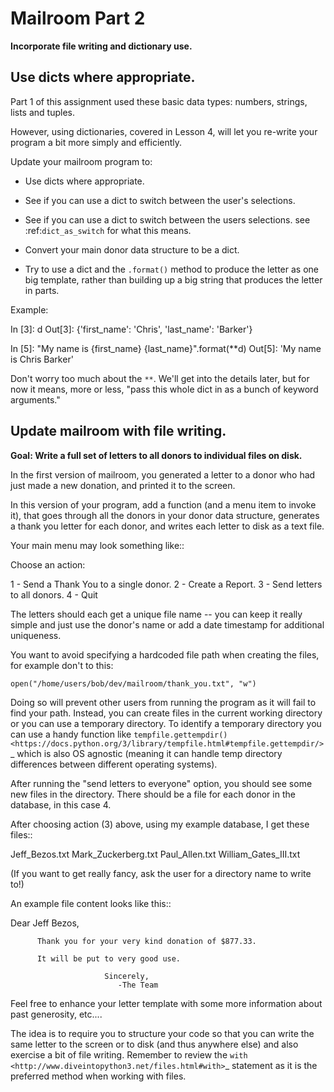 Mailroom Part 2
=================

**Incorporate file writing and dictionary use.**

Use dicts where appropriate.
----------------------------

Part 1 of this assignment used these basic data types: numbers, strings, lists and tuples.

However, using dictionaries, covered in Lesson 4, will let you re-write your program a bit more simply and efficiently.

Update your mailroom program to:

  - Use dicts where appropriate.

  - See if you can use a dict to switch between the user's selections.

  - See if you can use a dict to switch between the users selections.
    see :ref:`dict_as_switch` for what this means.

  - Convert your main donor data structure to be a dict.

  - Try to use a dict and the ``.format()`` method to produce the letter as one
    big template, rather than building up a big string that produces the letter in parts.


Example:

  In [3]: d
  Out[3]: {'first_name': 'Chris', 'last_name': 'Barker'}


  In [5]: "My name is {first_name} {last_name}".format(**d)
  Out[5]: 'My name is Chris Barker'

Don't worry too much about the ``**``. We'll get into the details later, but for now it means, more or less, "pass this whole dict in as a bunch of keyword arguments."

Update mailroom with file writing.
----------------------------------

**Goal: Write a full set of letters to all donors to individual files on disk.**

In the first version of mailroom, you generated a letter to a donor who had just made a new donation, and printed it to the screen.

In this version of your program, add a function (and a menu item to invoke it), that goes through all the donors in your donor data structure, generates a thank you letter for each donor, and writes each letter to disk as a text file.

Your main menu may look something like::

  Choose an action:

  1 - Send a Thank You to a single donor.
  2 - Create a Report.
  3 - Send letters to all donors.
  4 - Quit

The letters should each get a unique file name -- you can keep it really simple and just use the donor's name or add a date timestamp for additional uniqueness.

You want to avoid specifying a hardcoded file path when creating the files, for example don't to this:

    open("/home/users/bob/dev/mailroom/thank_you.txt", "w")


Doing so will prevent other users from running the program as it will fail to find your path. Instead, you can create files in the current working directory or you can use a temporary directory.
To identify a temporary directory you can use a handy function like `tempfile.gettempdir() <https://docs.python.org/3/library/tempfile.html#tempfile.gettempdir/>`_ which is also OS agnostic (meaning it can handle temp directory differences between different operating systems).

After running the "send letters to everyone" option, you should see some new files in the directory. There should be a file for each donor in the database, in this case 4.

After choosing action (3) above, using my example database, I get these files::

  Jeff_Bezos.txt
  Mark_Zuckerberg.txt
  Paul_Allen.txt
  William_Gates_III.txt

(If you want to get really fancy, ask the user for a directory name to write to!)

An example file content looks like this::

  Dear Jeff Bezos,

          Thank you for your very kind donation of $877.33.

          It will be put to very good use.

                         Sincerely,
                            -The Team

Feel free to enhance your letter template with some more information about past generosity, etc....

The idea is to require you to structure your code so that you can write the same letter to the screen or to disk (and thus anywhere else) and also exercise a bit of file writing. Remember to review the `with <http://www.diveintopython3.net/files.html#with>`_ statement as it is the preferred method when working with files.
